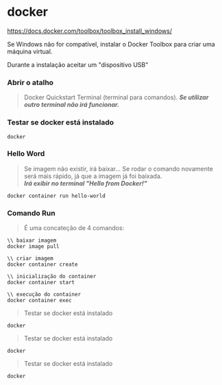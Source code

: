 # docker

https://docs.docker.com/toolbox/toolbox_install_windows/

Se Windows não for compatível, instalar o Docker Toolbox para criar uma máquina virtual.

Durante a instalação aceitar um "dispositivo USB"

### Abrir o atalho
> Docker Quickstart Terminal (terminal para comandos).
> ***Se utilizar outro terminal não irá funcionar.***

### Testar se docker está instalado
```propertier
docker
```

### Hello Word  
> Se imagem não existir, irá baixar... Se rodar o comando novamente será mais rápido, já que a imagem já foi baixada.  
> ***Irá exibir no terminal "Hello from Docker!"***
```propertier
docker container run hello-world
```

### Comando Run
> É uma concateção de 4 comandos:
```propertier
\\ baixar imagem
docker image pull

\\ criar imagem
docker container create

\\ inicialização do container
docker container start

\\ execução do container
docker container exec
```

> Testar se docker está instalado
```propertier
docker
```

> Testar se docker está instalado
```propertier
docker
```

> Testar se docker está instalado
```propertier
docker
```
